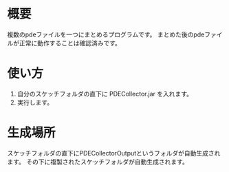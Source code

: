 # 概要
複数のpdeファイルを一つにまとめるプログラムです。
まとめた後のpdeファイルが正常に動作することは確認済みです。

# 使い方
1. 自分のスケッチフォルダの直下に PDECollector.jar を入れます。
2. 実行します。

# 生成場所
スケッチフォルダの直下にPDECollectorOutputというフォルダが自動生成されます。
その下に複製されたスケッチフォルダが自動生成されます。

